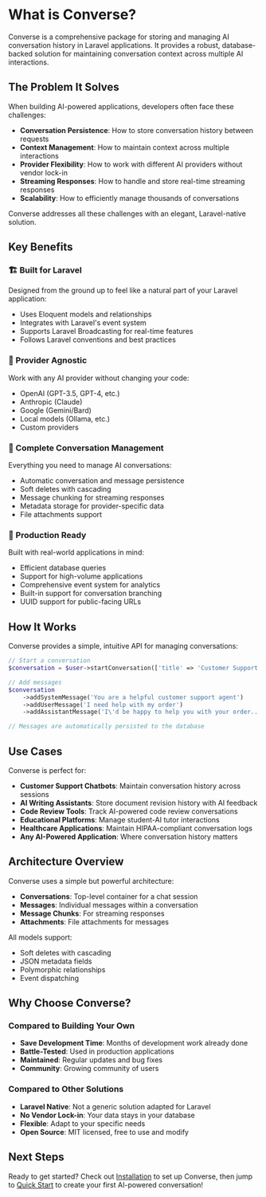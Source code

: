 # What is Converse?

Converse is a comprehensive package for storing and managing AI conversation history in Laravel applications. It provides a robust, database-backed solution for maintaining conversation context across multiple AI interactions.

## The Problem It Solves

When building AI-powered applications, developers often face these challenges:

- **Conversation Persistence**: How to store conversation history between requests
- **Context Management**: How to maintain context across multiple interactions
- **Provider Flexibility**: How to work with different AI providers without vendor lock-in
- **Streaming Responses**: How to handle and store real-time streaming responses
- **Scalability**: How to efficiently manage thousands of conversations

Converse addresses all these challenges with an elegant, Laravel-native solution.

## Key Benefits

### 🏗️ Built for Laravel

Designed from the ground up to feel like a natural part of your Laravel application:
- Uses Eloquent models and relationships
- Integrates with Laravel's event system
- Supports Laravel Broadcasting for real-time features
- Follows Laravel conventions and best practices

### 🔄 Provider Agnostic

Work with any AI provider without changing your code:
- OpenAI (GPT-3.5, GPT-4, etc.)
- Anthropic (Claude)
- Google (Gemini/Bard)
- Local models (Ollama, etc.)
- Custom providers

### 💾 Complete Conversation Management

Everything you need to manage AI conversations:
- Automatic conversation and message persistence
- Soft deletes with cascading
- Message chunking for streaming responses
- Metadata storage for provider-specific data
- File attachments support

### 🚀 Production Ready

Built with real-world applications in mind:
- Efficient database queries
- Support for high-volume applications
- Comprehensive event system for analytics
- Built-in support for conversation branching
- UUID support for public-facing URLs

## How It Works

Converse provides a simple, intuitive API for managing conversations:

```php
// Start a conversation
$conversation = $user->startConversation(['title' => 'Customer Support']);

// Add messages
$conversation
    ->addSystemMessage('You are a helpful customer support agent')
    ->addUserMessage('I need help with my order')
    ->addAssistantMessage('I\'d be happy to help you with your order...');

// Messages are automatically persisted to the database
```

## Use Cases

Converse is perfect for:

- **Customer Support Chatbots**: Maintain conversation history across sessions
- **AI Writing Assistants**: Store document revision history with AI feedback
- **Code Review Tools**: Track AI-powered code review conversations
- **Educational Platforms**: Manage student-AI tutor interactions
- **Healthcare Applications**: Maintain HIPAA-compliant conversation logs
- **Any AI-Powered Application**: Where conversation history matters

## Architecture Overview

Converse uses a simple but powerful architecture:

- **Conversations**: Top-level container for a chat session
- **Messages**: Individual messages within a conversation
- **Message Chunks**: For streaming responses
- **Attachments**: File attachments for messages

All models support:
- Soft deletes with cascading
- JSON metadata fields
- Polymorphic relationships
- Event dispatching

## Why Choose Converse?

### Compared to Building Your Own

- **Save Development Time**: Months of development work already done
- **Battle-Tested**: Used in production applications
- **Maintained**: Regular updates and bug fixes
- **Community**: Growing community of users

### Compared to Other Solutions

- **Laravel Native**: Not a generic solution adapted for Laravel
- **No Vendor Lock-in**: Your data stays in your database
- **Flexible**: Adapt to your specific needs
- **Open Source**: MIT licensed, free to use and modify

## Next Steps

Ready to get started? Check out [Installation](/guide/installation) to set up Converse, then jump to [Quick Start](/guide/getting-started) to create your first AI-powered conversation! 